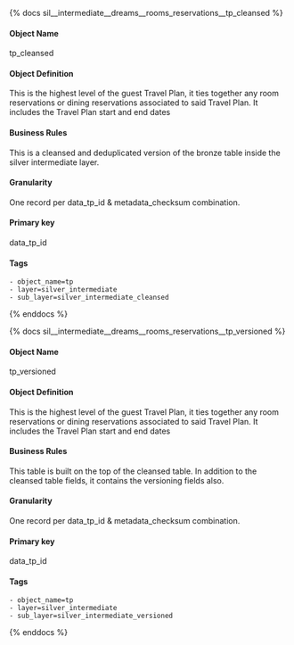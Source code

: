 {% docs sil__intermediate__dreams__rooms_reservations__tp_cleansed %}

#### Object Name
tp_cleansed

#### Object Definition
This is the highest level of the guest Travel Plan, it ties together any room reservations or dining reservations associated to said Travel Plan. It includes the Travel Plan start and end dates

#### Business Rules
This is a cleansed and deduplicated version of the bronze table inside the silver intermediate layer.

#### Granularity
One record per data_tp_id & metadata_checksum combination.

#### Primary key
data_tp_id

#### Tags
    - object_name=tp
    - layer=silver_intermediate
    - sub_layer=silver_intermediate_cleansed

{% enddocs %}

{% docs sil__intermediate__dreams__rooms_reservations__tp_versioned %}

#### Object Name
tp_versioned

#### Object Definition
This is the highest level of the guest Travel Plan, it ties together any room reservations or dining reservations associated to said Travel Plan. It includes the Travel Plan start and end dates

#### Business Rules
This table is built on the top of the cleansed table. In addition to the cleansed table fields, it contains the versioning fields also.

#### Granularity
One record per data_tp_id & metadata_checksum combination.

#### Primary key
data_tp_id

#### Tags
    - object_name=tp
    - layer=silver_intermediate
    - sub_layer=silver_intermediate_versioned

{% enddocs %}